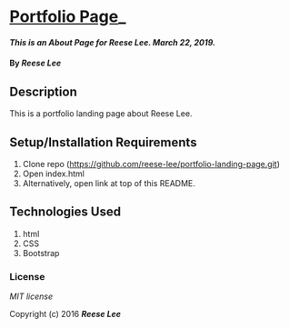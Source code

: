 # [Portfolio Page](https://reese-lee.github.io/portfolio-landing-page)_

#### _This is an About Page for Reese Lee. March 22, 2019._

#### By _Reese Lee_

## Description

This is a portfolio landing page about Reese Lee.

## Setup/Installation Requirements

1. Clone repo (https://github.com/reese-lee/portfolio-landing-page.git)
2. Open index.html
3. Alternatively, open link at top of this README.


## Technologies Used

1. html
2. CSS
3. Bootstrap

### License

*MIT license*

Copyright (c) 2016 **_Reese Lee_**
